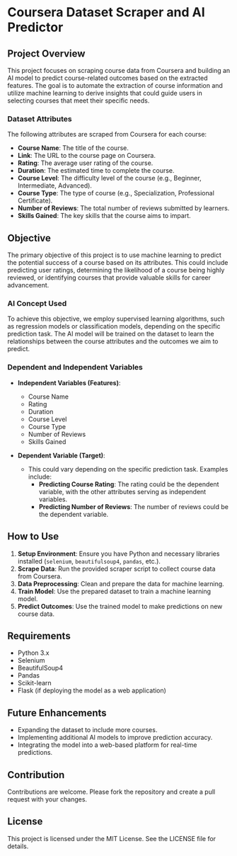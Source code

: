 # Coursera Dataset Scraper and AI Predictor

## Project Overview
This project focuses on scraping course data from Coursera and building an AI model to predict course-related outcomes based on the extracted features. The goal is to automate the extraction of course information and utilize machine learning to derive insights that could guide users in selecting courses that meet their specific needs.

### Dataset Attributes
The following attributes are scraped from Coursera for each course:
- **Course Name**: The title of the course.
- **Link**: The URL to the course page on Coursera.
- **Rating**: The average user rating of the course.
- **Duration**: The estimated time to complete the course.
- **Course Level**: The difficulty level of the course (e.g., Beginner, Intermediate, Advanced).
- **Course Type**: The type of course (e.g., Specialization, Professional Certificate).
- **Number of Reviews**: The total number of reviews submitted by learners.
- **Skills Gained**: The key skills that the course aims to impart.

## Objective
The primary objective of this project is to use machine learning to predict the potential success of a course based on its attributes. This could include predicting user ratings, determining the likelihood of a course being highly reviewed, or identifying courses that provide valuable skills for career advancement.

### AI Concept Used
To achieve this objective, we employ supervised learning algorithms, such as regression models or classification models, depending on the specific prediction task. The AI model will be trained on the dataset to learn the relationships between the course attributes and the outcomes we aim to predict.

### Dependent and Independent Variables
- **Independent Variables (Features)**:
  - Course Name
  - Rating
  - Duration
  - Course Level
  - Course Type
  - Number of Reviews
  - Skills Gained

- **Dependent Variable (Target)**:
  - This could vary depending on the specific prediction task. Examples include:
    - **Predicting Course Rating**: The rating could be the dependent variable, with the other attributes serving as independent variables.
    - **Predicting Number of Reviews**: The number of reviews could be the dependent variable.

## How to Use
1. **Setup Environment**: Ensure you have Python and necessary libraries installed (`selenium`, `beautifulsoup4`, `pandas`, etc.).
2. **Scrape Data**: Run the provided scraper script to collect course data from Coursera.
3. **Data Preprocessing**: Clean and prepare the data for machine learning.
4. **Train Model**: Use the prepared dataset to train a machine learning model.
5. **Predict Outcomes**: Use the trained model to make predictions on new course data.

## Requirements
- Python 3.x
- Selenium
- BeautifulSoup4
- Pandas
- Scikit-learn
- Flask (if deploying the model as a web application)

## Future Enhancements
- Expanding the dataset to include more courses.
- Implementing additional AI models to improve prediction accuracy.
- Integrating the model into a web-based platform for real-time predictions.

## Contribution
Contributions are welcome. Please fork the repository and create a pull request with your changes.

## License
This project is licensed under the MIT License. See the LICENSE file for details.
